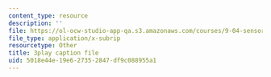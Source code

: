 ```yaml
---
content_type: resource
description: ''
file: https://ol-ocw-studio-app-qa.s3.amazonaws.com/courses/9-04-sensory-systems-fall-2013/5018e44e19e627352847df9c088955a1_g1ka1MXpo3s.srt
file_type: application/x-subrip
resourcetype: Other
title: 3play caption file
uid: 5018e44e-19e6-2735-2847-df9c088955a1
---
```

